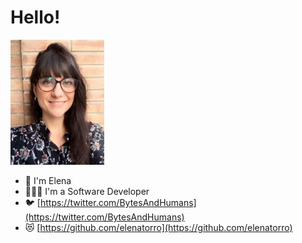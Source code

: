 # Hello!

<img src='./assets/profile.jpg' height='200' />

* 👋 I'm Elena
* 👩🏻‍💻 I'm a Software Developer
* 🐦 [https://twitter.com/BytesAndHumans](https://twitter.com/BytesAndHumans)
* 😻 [https://github.com/elenatorro](https://github.com/elenatorro)
